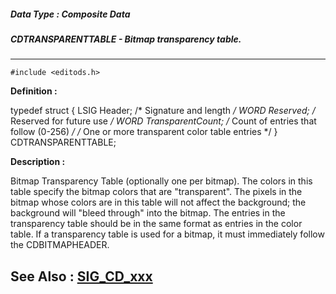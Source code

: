 ##### Data Type : Composite Data
##### CDTRANSPARENTTABLE - Bitmap transparency table.
---
```
#include <editods.h>
```

**Definition :**

typedef struct {
   LSIG Header;           /* Signature and length */
   WORD Reserved;         /* Reserved for future use */
   WORD TransparentCount; /* Count of entries that follow
                             (0-256) */
/* One or more transparent color table entries */
} CDTRANSPARENTTABLE;

**Description :**

Bitmap Transparency Table (optionally one per bitmap).  The colors in this table specify the bitmap colors that are &quot;transparent&quot;.  The pixels in the bitmap whose colors are in this table will not affect the background; the background will &quot;bleed through&quot; into the bitmap.  The entries in the transparency table should be in the same format as entries in the color table.  If a transparency table is used for a bitmap, it must immediately follow the CDBITMAPHEADER.


**See Also :**
[SIG_CD_xxx](/domino-c-api-docs/reference/Symb/SIG_CD_xxx)
---
